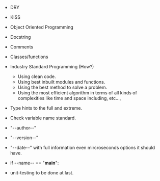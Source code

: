 - DRY
- KISS
- Object Oriented Programming

- Docstring
- Comments

- Classes/functions
- Industry Standard Programming (How?)
	- Using clean code.
	- Using best inbuilt modules and functions.
	- Using the best method to solve a problem.
	- Using the most efficient algorithm in terms of all kinds of complexities like time and space including, etc...,

- Type hints to the full and extreme.
- Check variable name standard.


- "--author--"
- "--version--"
- "--date--" with full information even mircroseconds options it should have.


- if --name-- == "__main__":
- unit-testing to be done at last.
